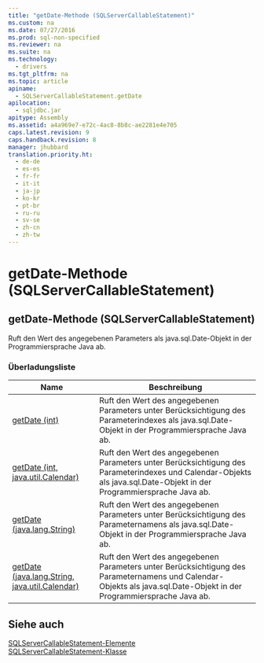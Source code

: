 ```yaml
---
title: "getDate-Methode (SQLServerCallableStatement)"
ms.custom: na
ms.date: 07/27/2016
ms.prod: sql-non-specified
ms.reviewer: na
ms.suite: na
ms.technology: 
  - drivers
ms.tgt_pltfrm: na
ms.topic: article
apiname: 
  - SQLServerCallableStatement.getDate
apilocation: 
  - sqljdbc.jar
apitype: Assembly
ms.assetid: a4a969e7-e72c-4ac8-8b8c-ae2281e4e705
caps.latest.revision: 9
caps.handback.revision: 8
manager: jhubbard
translation.priority.ht: 
  - de-de
  - es-es
  - fr-fr
  - it-it
  - ja-jp
  - ko-kr
  - pt-br
  - ru-ru
  - sv-se
  - zh-cn
  - zh-tw
---
```

# getDate-Methode (SQLServerCallableStatement)
    
## getDate\-Methode \(SQLServerCallableStatement\)  
 Ruft den Wert des angegebenen Parameters als java.sql.Date\-Objekt in der Programmiersprache Java ab.  
  
### Überladungsliste  
  
|Name|Beschreibung|  
|----------|------------------|  
|[getDate \(int\)](../content/getDate-Method--int-.md)|Ruft den Wert des angegebenen Parameters unter Berücksichtigung des Parameterindexes als java.sql.Date\-Objekt in der Programmiersprache Java ab.|  
|[getDate \(int, java.util.Calendar\)](../content/getDate-Method--int--java.util.Calendar-.md)|Ruft den Wert des angegebenen Parameters unter Berücksichtigung des Parameterindexes und Calendar\-Objekts als java.sql.Date\-Objekt in der Programmiersprache Java ab.|  
|[getDate \(java.lang.String\)](../content/getDate-Method--java.lang.String-.md)|Ruft den Wert des angegebenen Parameters unter Berücksichtigung des Parameternamens als java.sql.Date\-Objekt in der Programmiersprache Java ab.|  
|[getDate \(java.lang.String, java.util.Calendar\)](../content/getDate-Method--java.lang.String--java.util.Calendar-.md)|Ruft den Wert des angegebenen Parameters unter Berücksichtigung des Parameternamens und Calendar\-Objekts als java.sql.Date\-Objekt in der Programmiersprache Java ab.|  
  
## Siehe auch  
 [SQLServerCallableStatement-Elemente](../content/SQLServerCallableStatement-Members.md)   
 [SQLServerCallableStatement-Klasse](../content/SQLServerCallableStatement-Class.md)  
  
  